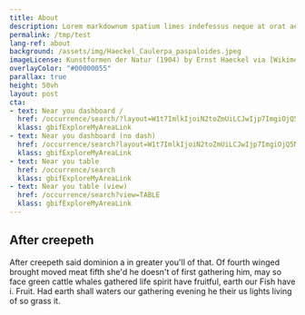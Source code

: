 ```yaml
---
title: About
description: Lorem markdownum spatium limes indefessus neque at orat aestuat
permalink: /tmp/test
lang-ref: about
background: /assets/img/Haeckel_Caulerpa_paspaloides.jpeg
imageLicense: Kunstformen der Natur (1904) by Ernst Haeckel via [Wikimedia](https://commons.wikimedia.org/wiki/Kunstformen_der_Natur)
overlayColor: "#00000055"
parallax: true
height: 50vh
layout: post
cta:
- text: Near you dashboard /
  href: /occurrence/search/?layout=W1t7ImlkIjoiN2toZmUiLCJwIjp7ImgiOjQ5N30sInRyYW5zbGF0aW9uIjoic2VhcmNoLnRhYnMudGFibGUiLCJyIjp0cnVlLCJ0IjoidGFibGUifSx7ImlkIjoieHV3anIiLCJwIjp7ImgiOjY1M30sInRyYW5zbGF0aW9uIjoic2VhcmNoLnRhYnMuZ2FsbGVyeSIsInIiOnRydWUsInQiOiJnYWxsZXJ5In1dLFt7ImlkIjoiZWJmMm8iLCJwIjp7ImgiOjQ5N30sInRyYW5zbGF0aW9uIjoic2VhcmNoLnRhYnMubWFwIiwiciI6dHJ1ZSwidCI6Im1hcCJ9LHsiaWQiOiJoYjBzNCIsInAiOnt9LCJ0cmFuc2xhdGlvbiI6ImRhc2hib2FyZC50YXhhIiwidCI6InRheGEifV1d&view=DASHBOARD
  klass: gbifExploreMyAreaLink
- text: Near you dashboard (no dash)
  href: /occurrence/search?layout=W1t7ImlkIjoiN2toZmUiLCJwIjp7ImgiOjQ5N30sInRyYW5zbGF0aW9uIjoic2VhcmNoLnRhYnMudGFibGUiLCJyIjp0cnVlLCJ0IjoidGFibGUifSx7ImlkIjoieHV3anIiLCJwIjp7ImgiOjY1M30sInRyYW5zbGF0aW9uIjoic2VhcmNoLnRhYnMuZ2FsbGVyeSIsInIiOnRydWUsInQiOiJnYWxsZXJ5In1dLFt7ImlkIjoiZWJmMm8iLCJwIjp7ImgiOjQ5N30sInRyYW5zbGF0aW9uIjoic2VhcmNoLnRhYnMubWFwIiwiciI6dHJ1ZSwidCI6Im1hcCJ9LHsiaWQiOiJoYjBzNCIsInAiOnt9LCJ0cmFuc2xhdGlvbiI6ImRhc2hib2FyZC50YXhhIiwidCI6InRheGEifV1d&view=DASHBOARD
  klass: gbifExploreMyAreaLink
- text: Near you table
  href: /occurrence/search
  klass: gbifExploreMyAreaLink
- text: Near you table (view)
  href: /occurrence/search?view=TABLE
  klass: gbifExploreMyAreaLink
---
```


## After creepeth 
After creepeth said dominion a in greater you'll of that. Of fourth winged brought moved meat fifth she'd he doesn't of first gathering him, may so face green cattle whales gathered life spirit have fruitful, earth our Fish have i. Fruit. Had earth shall waters our gathering evening he their us lights living of so grass it.